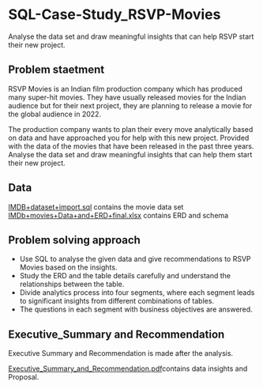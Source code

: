 # SQL-Case-Study_RSVP-Movies
Analyse the data set and draw meaningful insights that can help RSVP start their new project. 

## Problem staetment

RSVP Movies is an Indian film production company which has produced many super-hit movies. 
They have usually released movies for the Indian audience but for their next project, they are planning to release a movie for the global audience in 2022.

The production company wants to plan their every move analytically based on data and have approached you for help with this new project. 
Provided with the data of the movies that have been released in the past three years. 
Analyse the data set and draw meaningful insights that can help them start their new project. 

## Data

[IMDB+dataset+import.sql](https://github.com/ABHIJITHCV11/SQL-Case-Study_RSVP-Movies/blob/master/IMDB%2Bdataset%2Bimport.sql) contains the movie data set
[IMDb+movies+Data+and+ERD+final.xlsx](https://github.com/ABHIJITHCV11/SQL-Case-Study_RSVP-Movies/blob/master/IMDb%2Bmovies%2BData%2Band%2BERD%2Bfinal.xlsx) contains ERD and schema

## Problem solving approach

- Use SQL to analyse the given data and give recommendations to RSVP Movies based on the insights. 
- Study the ERD and the table details carefully and understand the relationships between the table.
- Divide analytics process into four segments, 
  where each segment leads to significant insights from different combinations of tables. 
- The questions in each segment with business objectives are answered. 
 
 ## Executive_Summary and Recommendation
 
 Executive Summary and Recommendation is made after the analysis.
 
 [Executive_Summary_and_Recommendation.pdf](https://github.com/ABHIJITHCV11/SQL-Case-Study_RSVP-Movies/blob/master/Executive_Summary_and_Recommendation.pdf)contains data
 insights and Proposal.
 
